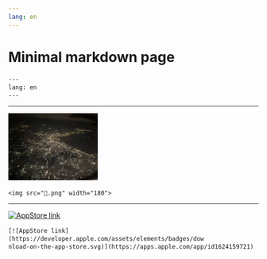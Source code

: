 ```yaml
---
lang: en
---
```


Minimal markdown page
=====================

```
---
lang: en
---
```

---

<img src="🌃.png" width="180">

```
<img src="🌃.png" width="180">
```

---

[![AppStore link](https://developer.apple.com/assets/elements/badges/download-on-the-app-store.svg)](https://apps.apple.com/app/id1624159721)

```
[![AppStore link](https://developer.apple.com/assets/elements/badges/dow
nload-on-the-app-store.svg)](https://apps.apple.com/app/id1624159721)
```